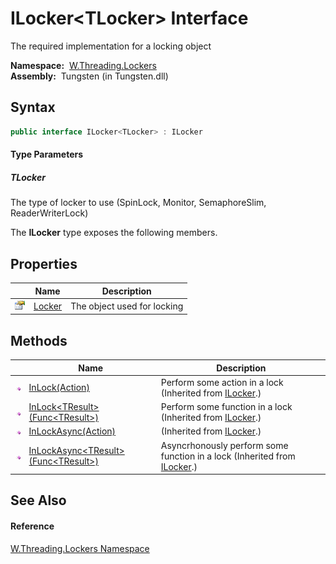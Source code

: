 ILocker&lt;TLocker> Interface
=============================
   The required implementation for a locking object

  **Namespace:**  [W.Threading.Lockers][1]  
  **Assembly:**  Tungsten (in Tungsten.dll)

Syntax
------

```csharp
public interface ILocker<TLocker> : ILocker

```

#### Type Parameters

##### *TLocker*
The type of locker to use (SpinLock, Monitor, SemaphoreSlim, ReaderWriterLock)

The **ILocker<TLocker>** type exposes the following members.


Properties
----------

                   | Name        | Description                 
------------------ | ----------- | --------------------------- 
![Public property] | [Locker][2] | The object used for locking 


Methods
-------

                 | Name                                           | Description                                                                   
---------------- | ---------------------------------------------- | ----------------------------------------------------------------------------- 
![Public method] | [InLock(Action)][3]                            | Perform some action in a lock (Inherited from [ILocker][4].)                  
![Public method] | [InLock&lt;TResult>(Func&lt;TResult>)][5]      | Perform some function in a lock (Inherited from [ILocker][4].)                
![Public method] | [InLockAsync(Action)][6]                       | (Inherited from [ILocker][4].)                                                
![Public method] | [InLockAsync&lt;TResult>(Func&lt;TResult>)][7] | Asyncrhonously perform some function in a lock (Inherited from [ILocker][4].) 


See Also
--------

#### Reference
[W.Threading.Lockers Namespace][1]  

[1]: ../README.md
[2]: Locker.md
[3]: ../ILocker/InLock.md
[4]: ../ILocker/README.md
[5]: ../ILocker/InLock__1.md
[6]: ../ILocker/InLockAsync.md
[7]: ../ILocker/InLockAsync__1.md
[Public property]: ../../_icons/pubproperty.gif "Public property"
[Public method]: ../../_icons/pubmethod.gif "Public method"